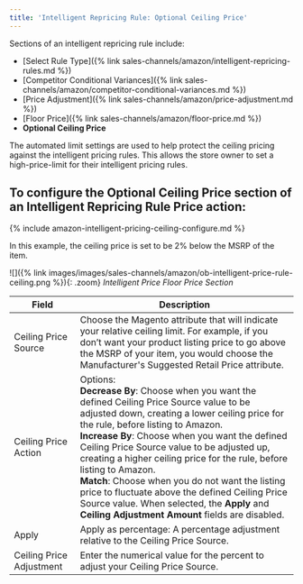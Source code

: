 ```yaml
---
title: 'Intelligent Repricing Rule: Optional Ceiling Price'
---
```



Sections of an intelligent repricing rule include:

- [Select Rule Type]({% link sales-channels/amazon/intelligent-repricing-rules.md %})
- [Competitor Conditional Variances]({% link sales-channels/amazon/competitor-conditional-variances.md %})
- [Price Adjustment]({% link sales-channels/amazon/price-adjustment.md %})
- [Floor Price]({% link sales-channels/amazon/floor-price.md %})
- **Optional Ceiling Price**

The automated limit settings are used to help protect the ceiling pricing against the intelligent pricing rules. This allows the store owner to set a high-price-limit for their intelligent pricing rules.

## To configure the Optional Ceiling Price section of an Intelligent Repricing Rule Price action:

{% include amazon-intelligent-pricing-ceiling-configure.md %}

In this example, the ceiling price is set to be 2% below the MSRP of the item.

![]({% link images/images/sales-channels/amazon/ob-intelligent-price-rule-ceiling.png %}){: .zoom}
_Intelligent Price Floor Price Section_

|Field |Description|
|---|---|
|Ceiling Price Source|Choose the Magento attribute that will indicate your relative ceiling limit. For example, if you don’t want your product listing price to go above the MSRP of your item, you would choose the Manufacturer's Suggested Retail Price attribute. |
|Ceiling Price Action |Options:<br/>**Decrease By**: Choose when you want the defined Ceiling Price Source value to be adjusted down, creating a lower ceiling price for the rule, before listing to Amazon.<br/>**Increase By**: Choose when you want the defined Ceiling Price Source value to be adjusted up, creating a higher ceiling price for the rule, before listing to Amazon.<br/>**Match**: Choose when you do not want the listing price to fluctuate above the defined Ceiling Price Source value. When selected, the **Apply** and **Ceiling Adjustment Amount** fields are disabled. |
|Apply|Apply as percentage: A percentage adjustment relative to the Ceiling Price Source. |
|Ceiling Price Adjustment|Enter the numerical value for the percent to adjust your Ceiling Price Source. |
